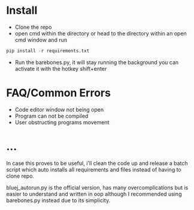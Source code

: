 # Install
 - Clone the repo
- open cmd within the directory or head to the directory within an open cmd window and run
```py
pip install -r requirements.txt
```
 - Run the barebones.py, it will stay running the background you can activate it with the hotkey shift+enter
# FAQ/Common Errors

 - Code editor window not being open
 - Program can not be compiled
 - User obstructing programs movement

# ...
In case this proves to be useful, i'll clean the code up and release a batch script which auto installs all requirements and files instead of having to clone repo.

bluej_autorun.py is the official version, has many overcomplications but is easier to understand and written in oop although I recommended using barebones.py instead due to its simplicity.
